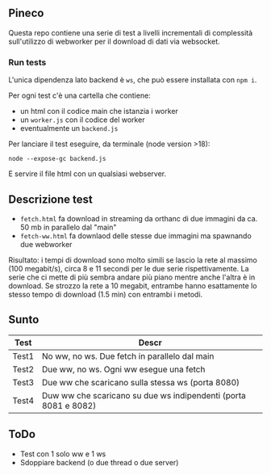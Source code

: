 ## Pineco

Questa repo contiene una serie di test a livelli incrementali di complessità sull'utilizzo di webworker per il download di dati via websocket.

### Run tests

L'unica dipendenza lato backend è `ws`, che può essere installata con `npm i`.

Per ogni test c'è una cartella che contiene:

- un html con il codice main che istanzia i worker
- un `worker.js` con il codice del worker
- eventualmente un `backend.js`

Per lanciare il test eseguire, da terminale (node version >18):

```
node --expose-gc backend.js
```

E servire il file html con un qualsiasi webserver.

## Descrizione test

- `fetch.html` fa download in streaming da orthanc di due immagini da ca. 50 mb in parallelo dal "main"
- `fetch-ww.html` fa downlaod delle stesse due immagini ma spawnando due webworker

Risultato: i tempi di download sono molto simili se lascio la rete al massimo (100 megabit/s), circa 8 e 11 secondi per le due serie rispettivamente. La serie che ci mette di più sembra andare più piano mentre anche l'altra è in download.
Se strozzo la rete a 10 megabit, entrambe hanno esattamente lo stesso tempo di download (1.5 min) con entrambi i metodi.

## Sunto

| Test  | Descr                                                           |
| ----- | --------------------------------------------------------------- |
| Test1 | No ww, no ws. Due fetch in parallelo dal main                   |
| Test2 | Due ww, no ws. Ogni ww esegue una fetch                         |
| Test3 | Due ww che scaricano sulla stessa ws (porta 8080)               |
| Test4 | Duw ww che scaricano su due ws indipendenti (porta 8081 e 8082) |

## ToDo

- Test con 1 solo ww e 1 ws
- Sdoppiare backend (o due thread o due server)
